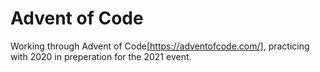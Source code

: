 # Advent of Code
Working through Advent of Code[https://adventofcode.com/], practicing with 2020 in preperation for the 2021 event.
